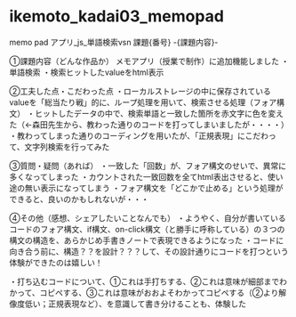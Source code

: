 # ikemoto_kadai03_memopad
memo pad アプリ_js_単語検索vsn
課題{番号} -{課題内容}-

①課題内容（どんな作品か）
メモアプリ（授業で制作）に追加機能しました
・単語検索
・検索ヒットしたvalueをhtml表示


②工夫した点・こだわった点
・ローカルストレージの中に保存されているvalueを「総当たり戦」的に、ループ処理を用いて、検索させる処理（フォア構文）
・ヒットしたデータの中で、検索単語と一致した箇所を赤文字に色を変えた（←森田先生から、教わった通りのコードを打ってしまいましたが・・・・）
・教わってしまった通りのコーディングを用いたが、「正規表現」にこだわって、文字列検索を行ってみた


③質問・疑問（あれば）
・一致した「回数」が、フォア構文のせいで、異常に多くなってしまった
・カウントされた一致回数を全てhtml表出させると、使い途の無い表示になってしまう
・フォア構文を「どこかで止める」という処理ができると、良いのかもしれないが・・・


④その他（感想、シェアしたいことなんでも）
・ようやく、自分が書いているコードのフォア構文、if構文、on-click構文（と勝手に呼称している）の３つの構文の構造を、あらかじめ手書きノートで表現できるようになった
・コードに向き合う前に、構造？？を設計？？？して、その設計通りにコードを打つという体験ができたのは嬉しい！

・打ち込むコードについて、①これは手打ちする、②これは意味が細部までわかって、コピペする、③これは意味がおおよそわかってコピペする（②より解像度低い；正規表現など）、を意識して書き分けることも、体験した

